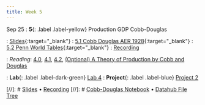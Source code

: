 ```yaml
---
title: Week 5
---
```


Sep 25
: **5**{: .label .label-yellow} Production GDP Cobb-Douglas


: [Slides](https://docs.google.com/presentation/d/1lUawKZp8SBb837Gwhkgt5yrjv_GhoL3I9jEedBlTe0M/edit?usp=sharing){:target="_blank"} 
: [5.1 Cobb Douglas AER 1928](https://datahub.berkeley.edu/hub/user-redirect/git-pull?repo=https%3A%2F%2Fgithub.com%2Fdata-88e%2Ffa24-materials&branch=main&urlpath=tree%2Ffa24-materials%2Flec%2Flec05%2FLec5-CobbD-AER1928.ipynb){:target="_blank"}
: [5.2 Penn World Tables](https://datahub.berkeley.edu/hub/user-redirect/git-pull?repo=https%3A%2F%2Fgithub.com%2Fdata-88e%2Ffa24-materials&branch=main&urlpath=tree%2Ffa24-materials%2Flec%2Flec05%2FLec5-Cobb-Douglas.ipynb){:target="_blank"}
: [Recording](https://kaltura.berkeley.edu/channel/Data%2B88E%2B-%2BFall%2B24/355165842)


: *Reading*: [4.0](https://data-88e.github.io/textbook/content/04-production/index.html), [4.1](https://data-88e.github.io/textbook/content/04-production/production.html), [4.2](https://data-88e.github.io/textbook/content/04-production/shifts.html), [(Optional) A Theory of Production by Cobb and Douglas](https://www.jstor.org/stable/1811556)

: **Lab**{: .label .label-dark-green} [Lab 4](https://datahub.berkeley.edu/hub/user-redirect/git-pull?repo=https%3A%2F%2Fgithub.com%2Fdata-88e%2Ffa24-materials&branch=main&urlpath=tree%2Ffa24-materials%2Flab%2Flab04%2Flab04.ipynb)
: **Project**{: .label .label-blue}  [Project 2](https://datahub.berkeley.edu/hub/user-redirect/git-pull?repo=https%3A%2F%2Fgithub.com%2Fdata-88e%2Ffa24-materials&branch=main&urlpath=tree%2Ffa24-materials%2Fproj%2Fproj02%2Fproj02.ipynb)

[//]: # [Slides]() &#8226; [Recording]()
[//]: # [Cobb-Douglas Notebook]() &#8226; [Datahub File Tree]()
